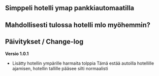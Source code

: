 ## Simppeli hotelli ymap pankkiautomaatilla

## Mahdollisesti tulossa hotelli mlo myöhemmin?

## Päivitykset / Change-log

**Versio 1.0.1**

- Lisätty hotellin ympärille harmaita tolppia
Tämä estää autoilla hotellille ajamisen, hotellin tallille pääsee silti normaalisti
